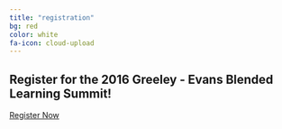 ```yaml
---
title: "registration"
bg: red
color: white
fa-icon: cloud-upload
---
```


## Register for the 2016 Greeley - Evans Blended Learning Summit!

<a class="btn btn-danger" href="https://greeley.revtrak.net/tek9.asp?pg=RW_BlndLrnngSmmt">
  <i class="fa fa-trash-o fa-lg"></i> Register Now</a>
